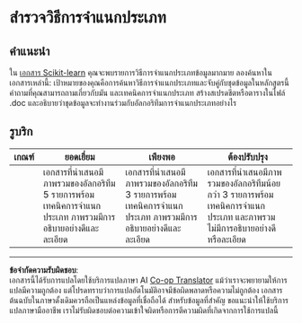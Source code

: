<!--
CO_OP_TRANSLATOR_METADATA:
{
  "original_hash": "b2a01912beb24cfb0007f83594dba801",
  "translation_date": "2025-09-05T21:56:11+00:00",
  "source_file": "4-Classification/1-Introduction/assignment.md",
  "language_code": "th"
}
-->
# สำรวจวิธีการจำแนกประเภท

## คำแนะนำ

ใน [เอกสาร Scikit-learn](https://scikit-learn.org/stable/supervised_learning.html) คุณจะพบรายการวิธีการจำแนกประเภทข้อมูลมากมาย ลองค้นหาในเอกสารเหล่านี้: เป้าหมายของคุณคือการค้นหาวิธีการจำแนกประเภทและจับคู่กับชุดข้อมูลในหลักสูตรนี้ คำถามที่คุณสามารถถามเกี่ยวกับมัน และเทคนิคการจำแนกประเภท สร้างสเปรดชีตหรือตารางในไฟล์ .doc และอธิบายว่าชุดข้อมูลจะทำงานร่วมกับอัลกอริทึมการจำแนกประเภทอย่างไร

## รูบริก

| เกณฑ์ | ยอดเยี่ยม                                                                                                                           | เพียงพอ                                                                                                                            | ต้องปรับปรุง                                                                                                                                             |
| -------- | ----------------------------------------------------------------------------------------------------------------------------------- | ----------------------------------------------------------------------------------------------------------------------------------- | ------------------------------------------------------------------------------------------------------------------------------------------------------------- |
|          | เอกสารที่นำเสนอมีภาพรวมของอัลกอริทึม 5 รายการพร้อมเทคนิคการจำแนกประเภท ภาพรวมมีการอธิบายอย่างดีและละเอียด                     | เอกสารที่นำเสนอมีภาพรวมของอัลกอริทึม 3 รายการพร้อมเทคนิคการจำแนกประเภท ภาพรวมมีการอธิบายอย่างดีและละเอียด                     | เอกสารที่นำเสนอมีภาพรวมของอัลกอริทึมน้อยกว่า 3 รายการพร้อมเทคนิคการจำแนกประเภท และภาพรวมไม่มีการอธิบายอย่างดีหรือละเอียด                                 |

---

**ข้อจำกัดความรับผิดชอบ**:  
เอกสารนี้ได้รับการแปลโดยใช้บริการแปลภาษา AI [Co-op Translator](https://github.com/Azure/co-op-translator) แม้ว่าเราจะพยายามให้การแปลมีความถูกต้อง แต่โปรดทราบว่าการแปลอัตโนมัติอาจมีข้อผิดพลาดหรือความไม่ถูกต้อง เอกสารต้นฉบับในภาษาดั้งเดิมควรถือเป็นแหล่งข้อมูลที่เชื่อถือได้ สำหรับข้อมูลที่สำคัญ ขอแนะนำให้ใช้บริการแปลภาษามืออาชีพ เราไม่รับผิดชอบต่อความเข้าใจผิดหรือการตีความผิดที่เกิดจากการใช้การแปลนี้